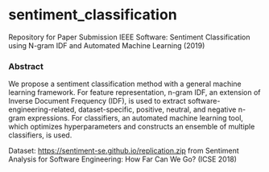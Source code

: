 # sentiment_classification

Repository for Paper Submission IEEE Software: 
Sentiment Classification using N-gram IDF and Automated Machine Learning (2019)

### Abstract
We propose a sentiment classification method with a general machine learning framework.
For feature representation, n-gram IDF, an extension of Inverse Document Frequency (IDF), is used to extract software-engineering-related, dataset-specific, positive, neutral, and negative n-gram expressions.
For classifiers, an automated machine learning tool, which optimizes hyperparameters and constructs an ensemble of multiple classifiers, is used.

Dataset: https://sentiment-se.github.io/replication.zip from Sentiment Analysis for Software Engineering: How Far Can We Go? (ICSE 2018)
